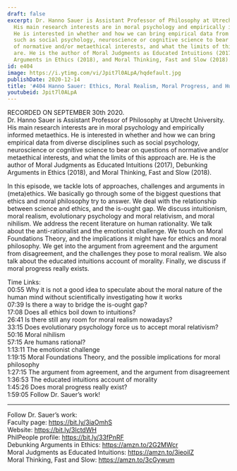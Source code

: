 ```yaml
---
draft: false
excerpt: Dr. Hanno Sauer is Assistant Professor of Philosophy at Utrecht University.
  His main research interests are in moral psychology and empirically informed metaethics.
  He is interested in whether and how we can bring empirical data from diverse disciplines
  such as social psychology, neuroscience or cognitive science to bear on questions
  of normative and/or metaethical interests, and what the limits of this approach
  are. He is the author of Moral Judgments as Educated Intuitions (2017), Debunking
  Arguments in Ethics (2018), and Moral Thinking, Fast and Slow (2018).
id: e404
image: https://i.ytimg.com/vi/Jpit7l0ALpA/hqdefault.jpg
publishDate: 2020-12-14
title: '#404 Hanno Sauer: Ethics, Moral Realism, Moral Progress, and Human Rationality'
youtubeid: Jpit7l0ALpA
---
```

RECORDED ON SEPTEMBER 30th 2020.  
Dr. Hanno Sauer is Assistant Professor of Philosophy at Utrecht University. His main research interests are in moral psychology and empirically informed metaethics. He is interested in whether and how we can bring empirical data from diverse disciplines such as social psychology, neuroscience or cognitive science to bear on questions of normative and/or metaethical interests, and what the limits of this approach are. He is the author of Moral Judgments as Educated Intuitions (2017), Debunking Arguments in Ethics (2018), and Moral Thinking, Fast and Slow (2018).

In this episode, we tackle lots of approaches, challenges and arguments in (meta)ethics. We basically go through some of the biggest questions that ethics and moral philosophy try to answer. We deal with the relationship between science and ethics, and the is-ought gap. We discuss intuitionism, moral realism, evolutionary psychology and moral relativism, and moral nihilism. We address the recent literature on human rationality. We talk about the anti-rationalist and the emotionist challenge. We touch on Moral Foundations Theory, and the implications it might have for ethics and moral philosophy. We get into the argument from agreement and the argument from disagreement, and the challenges they pose to moral realism. We also talk about the educated intuitions account of morality. Finally, we discuss if moral progress really exists.

Time Links:  
00:55  Why it is not a good idea to speculate about the moral nature of the human mind without scientifically investigating how it works  
07:39  Is there a way to bridge the is-ought gap?  
17:08  Does all ethics boil down to intuitions?  
26:41  Is there still any room for moral realism nowadays?  
33:15  Does evolutionary psychology force us to accept moral relativism?   
50:16  Moral nihilism  
57:15  Are humans rational?  
1:13:11  The emotionist challenge  
1:19:15  Moral Foundations Theory, and the possible implications for moral philosophy  
1:27:15  The argument from agreement, and the argument from disagreement  
1:36:53  The educated intuitions account of morality  
1:45:26  Does moral progress really exist?  
1:59:05  Follow Dr. Sauer’s work!

---

Follow Dr. Sauer’s work:  
Faculty page: https://bit.ly/3iaOmhS  
Website: https://bit.ly/3lctdWH  
PhilPeople profile: https://bit.ly/33fPnRF  
Debunking Arguments in Ethics: https://amzn.to/2G2MWcr  
Moral Judgments as Educated Intuitions: https://amzn.to/3ieoilZ  
Moral Thinking, Fast and Slow: https://amzn.to/3cGywum
